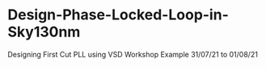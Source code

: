 # Design-Phase-Locked-Loop-in-Sky130nm
Designing First Cut PLL using VSD Workshop Example 31/07/21 to 01/08/21
